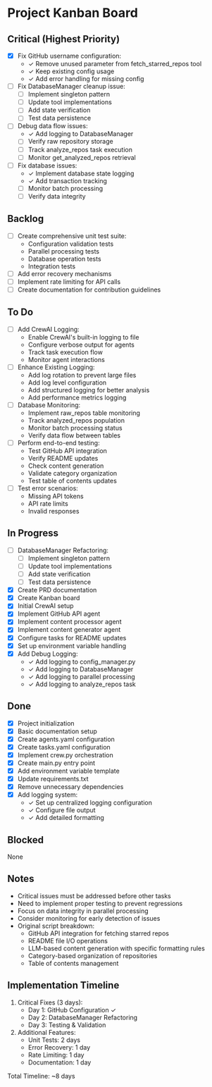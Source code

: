 # Project Kanban Board

## Critical (Highest Priority)
- [x] Fix GitHub username configuration:
  * ✓ Remove unused parameter from fetch_starred_repos tool
  * ✓ Keep existing config usage
  * ✓ Add error handling for missing config
- [ ] Fix DatabaseManager cleanup issue:
  * [ ] Implement singleton pattern
  * [ ] Update tool implementations
  * [ ] Add state verification
  * [ ] Test data persistence
- [ ] Debug data flow issues:
  * ✓ Add logging to DatabaseManager
  * [ ] Verify raw repository storage
  * [ ] Track analyze_repos task execution
  * [ ] Monitor get_analyzed_repos retrieval
- [ ] Fix database issues:
  * ✓ Implement database state logging
  * ✓ Add transaction tracking
  * [ ] Monitor batch processing
  * [ ] Verify data integrity

## Backlog
- [ ] Create comprehensive unit test suite:
  * Configuration validation tests
  * Parallel processing tests
  * Database operation tests
  * Integration tests
- [ ] Add error recovery mechanisms
- [ ] Implement rate limiting for API calls
- [ ] Create documentation for contribution guidelines

## To Do
- [ ] Add CrewAI Logging:
  * Enable CrewAI's built-in logging to file
  * Configure verbose output for agents
  * Track task execution flow
  * Monitor agent interactions
- [ ] Enhance Existing Logging:
  * Add log rotation to prevent large files
  * Add log level configuration
  * Add structured logging for better analysis
  * Add performance metrics logging
- [ ] Database Monitoring:
  * Implement raw_repos table monitoring
  * Track analyzed_repos population
  * Monitor batch processing status
  * Verify data flow between tables
- [ ] Perform end-to-end testing:
  * Test GitHub API integration
  * Verify README updates
  * Check content generation
  * Validate category organization
  * Test table of contents updates
- [ ] Test error scenarios:
  * Missing API tokens
  * API rate limits
  * Invalid responses

## In Progress
- [ ] DatabaseManager Refactoring:
  * [ ] Implement singleton pattern
  * [ ] Update tool implementations
  * [ ] Add state verification
  * [ ] Test data persistence
- [x] Create PRD documentation
- [x] Create Kanban board
- [x] Initial CrewAI setup
- [x] Implement GitHub API agent
- [x] Implement content processor agent
- [x] Implement content generator agent
- [x] Configure tasks for README updates
- [x] Set up environment variable handling
- [x] Add Debug Logging:
  * ✓ Add logging to config_manager.py
  * ✓ Add logging to DatabaseManager
  * ✓ Add logging to parallel processing
  * ✓ Add logging to analyze_repos task

## Done
- [x] Project initialization
- [x] Basic documentation setup
- [x] Create agents.yaml configuration
- [x] Create tasks.yaml configuration
- [x] Implement crew.py orchestration
- [x] Create main.py entry point
- [x] Add environment variable template
- [x] Update requirements.txt
- [x] Remove unnecessary dependencies
- [x] Add logging system:
  * ✓ Set up centralized logging configuration
  * ✓ Configure file output
  * ✓ Add detailed formatting

## Blocked
None

## Notes
- Critical issues must be addressed before other tasks
- Need to implement proper testing to prevent regressions
- Focus on data integrity in parallel processing
- Consider monitoring for early detection of issues
- Original script breakdown:
  * GitHub API integration for fetching starred repos
  * README file I/O operations
  * LLM-based content generation with specific formatting rules
  * Category-based organization of repositories
  * Table of contents management

## Implementation Timeline
1. Critical Fixes (3 days):
   - Day 1: GitHub Configuration ✓
   - Day 2: DatabaseManager Refactoring
   - Day 3: Testing & Validation
2. Additional Features:
   - Unit Tests: 2 days
   - Error Recovery: 1 day
   - Rate Limiting: 1 day
   - Documentation: 1 day

Total Timeline: ~8 days
